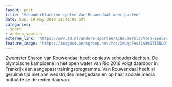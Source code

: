 ```yaml
---
layout: post
title: "Schouderklachten spelen Van Rouwendaal weer parten"
date: Sun, 19 May 2019 11:41:05 GMT
categories: 
- sport 
- andere_sporten 
externe_link: "https://www.ad.nl/andere-sporten/schouderklachten-spelen-van-rouwendaal-weer-parten~a5dc55d4/"
feature_image: "https://images4.persgroep.net/rcs/XnUqcFesi1A4mSTI5NLOM7lT6XM/diocontent/130008584/_fitwidth/400/?appId=21791a8992982cd8da851550a453bd7f&quality=0.7"
---
```


Zwemster Sharon van Rouwendaal heeft opnieuw schouderklachten. De olympische kampioene in het open water van Rio 2016 volgt daardoor in Frankrijk een aangepast trainingsprogramma. Van Rouwendaal heeft al geruime tijd niet aan wedstrijden meegedaan en op haar sociale media onthulde ze de reden daarvan.
